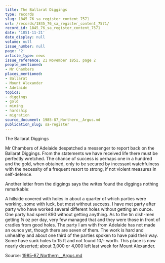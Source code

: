 ```yaml
---
title: The Ballarat Diggings
type: records
slug: 1845_76_sa_register_content_7571
url: /records/1845_76_sa_register_content_7571/
record_id: 1845_76_sa_register_content_7571
date: '1851-11-21'
date_display: null
volume: null
issue_number: null
page: '2'
article_type: news
issue_reference: 21 November 1851, page 2
people_mentioned:
- Mr Chambers
places_mentioned:
- Ballarat
- Mount Alexander
- Adelaide
topics:
- diggings
- gold
- mining
- hardship
- migration
source_document: 1985-87_Northern__Argus.md
publication_slug: sa-register
---
```


The Ballarat Diggings

Mr Chambers of Adelaide despatched a messenger to report back on the Ballarat Diggings.  From the statements we have received life there must be perfectly wretched.  The chance of success is perhaps one in a hundred  and the gold, when obtained, only to be secured by incessant watchfulness with the necessity of a frequent resort to strong, if not violent measures in self-defence.

Another letter from the diggings says the writes found the diggings nothing remarkable:

A hillside covered with holes in about a quarter of which parties were working, some with luck, but most without success.  I have met party after party who have worked several different holes without getting an ounce.  One party had spent £90 without getting anything.  As to the tin dish-men getting ¼ oz per day, very few managed that and they were those in front of cradles from good holes.  The party I am with from Adelaide has not made an ounce yet, though there are seven of them.  The work is hard and unhealthy and about one third of the parties spoken to have paid their way.  Some have sunk holes to 15 ft and not found 10/- worth.  This place is now nearly deserted; about 3,000 or 4,000 left last week for Mount Alexander.


Source: [1985-87_Northern__Argus.md](/downloads/markdown/1985-87_Northern__Argus.md)
